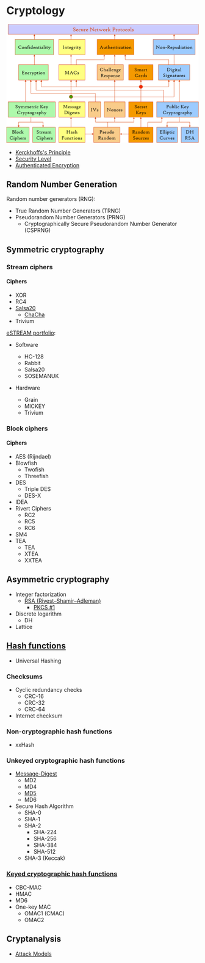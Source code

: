 # Cryptology
![](images/Components.png)

- [Kerckhoffs's Principle](Kerckhoffs's%20Principle.md)
- [Security Level](Security%20Level.md)
- [Authenticated Encryption](Authenticated%20Encryption.md)

## Random Number Generation
Random number generators (RNG):
- True Random Number Generators (TRNG)
- Pseudorandom Number Generators (PRNG)
  - Cryptographically Secure Pseudorandom Number Generator (CSPRNG)

## Symmetric cryptography
### Stream ciphers
#### Ciphers
- XOR
- RC4
- [Salsa20](Symmetric/Stream/Salsa20/README.md)
  - [ChaCha](Symmetric/Stream/Salsa20/ChaCha/README.md)
- Trivium

[eSTREAM portfolio](https://en.wikipedia.org/wiki/ESTREAM#eSTREAM_portfolio):
- Software
  - HC-128
  - Rabbit
  - Salsa20
  - SOSEMANUK
  
- Hardware
  - Grain
  - MICKEY
  - Trivium

### Block ciphers
#### Ciphers
- AES (Rijndael)
- Blowfish
  - Twofish
  - Threefish
- DES
  - Triple DES
  - DES-X
- IDEA
- Rivert Ciphers
  - RC2
  - RC5
  - RC6
- SM4
- TEA
  - TEA
  - XTEA
  - XXTEA

## Asymmetric cryptography
- Integer factorization
  - [RSA (Rivest–Shamir–Adleman)](Asymmetric/RSA/README.md)
    - [PKCS #1](Asymmetric/RSA/PKCS%20%231.md)
- Discrete logarithm
  - DH
- Lattice

## [Hash functions](Hash%20Functions/README.md)
- Universal Hashing

### Checksums
- Cyclic redundancy checks
  - CRC-16
  - CRC-32
  - CRC-64
- Internet checksum

### Non-cryptographic hash functions
- xxHash

### Unkeyed cryptographic hash functions
- [Message-Digest](Hash%20Functions/Message-Digest/README.md)
  - MD2
  - MD4
  - [MD5](Hash%20Functions/Message-Digest/MD5.md)
  - MD6
- Secure Hash Algorithm
  - SHA-0
  - SHA-1
  - SHA-2
    - SHA-224
    - SHA-256
    - SHA-384
    - SHA-512
  - SHA-3 (Keccak)

### [Keyed cryptographic hash functions](Hash%20Functions/Keyed/README.md)
- CBC-MAC
- HMAC
- MD6
- One-key MAC
  - OMAC1 (CMAC)
  - OMAC2

## Cryptanalysis
- [Attack Models](Cryptanalysis/Attack%20Models.md)